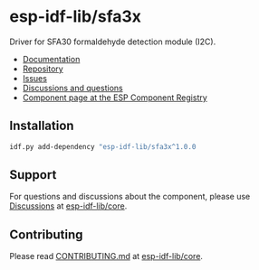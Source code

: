 # esp-idf-lib/sfa3x

Driver for SFA30 formaldehyde detection module (I2C).

* [Documentation](https://esp-idf-lib.github.io/sfa3x/)
* [Repository](https://github.com/esp-idf-lib/sfa3x)
* [Issues](https://github.com/esp-idf-lib/sfa3x/issues)
* [Discussions and questions](https://github.com/esp-idf-lib/core/discussions)
* [Component page at the ESP Component Registry](https://components.espressif.com/components/esp-idf-lib/sfa3x)

## Installation

```sh
idf.py add-dependency "esp-idf-lib/sfa3x^1.0.0
```

## Support

For questions and discussions about the component, please use
[Discussions](https://github.com/esp-idf-lib/core/discussions)
at [esp-idf-lib/core](https://github.com/esp-idf-lib/core).

## Contributing

Please read [CONTRIBUTING.md](https://github.com/esp-idf-lib/core/blob/main/CONTRIBUTING.md)
at [esp-idf-lib/core](https://github.com/esp-idf-lib/core).

